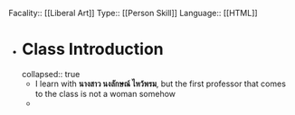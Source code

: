 Facality:: [[Liberal Art]]
Type:: [[Person Skill]] 
Language:: [[HTML]]

- # Class Introduction
  collapsed:: true
	- I learn with **นางสาว นงลักษณ์ ไหว้พรม**, but the first professor that comes to the class is not a woman somehow
	-
